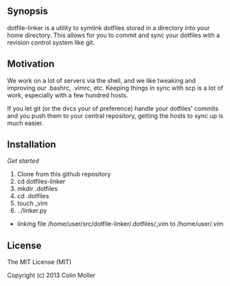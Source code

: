 ## Synopsis

dotfile-linker is a utility to symlink dotfiles stored in a directory into your home directory.  This allows for you to commit and sync your dotfiles with a revision control system like git.

## Motivation

We work on a lot of servers via the shell, and we like tweaking and improving our .bashrc, .vimrc, etc.  Keeping things in sync with scp is a lot of work, especially with a few hundred hosts.

If you let git (or the dvcs your of preference) handle your dotfiles' commits and you push them to your central repository, getting the hosts to sync up is much easier.

## Installation
_Get started_
1. Clone from this github repository
2. cd dotfiles-linker
3. mkdir .dotfiles
4. cd .dotfiles
5. touch _vim
6. ../linker.py
* linking file /home/user/src/dotfile-linker/.dotfiles/_vim to /home/user/.vim

## License

The MIT License (MIT)

Copyright (c) 2013 Colin Moller

